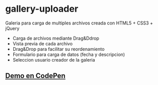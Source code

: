 # gallery-uploader
Galeria para carga de multiples archivos creada con HTML5 + CSS3 + jQuery

* Carga de archivos mediante Drag&Ddrop
* Vista previa de cada archivo
* Drag&Drop para facilitar su reordenamiento
* Formulario para carga de datos (fecha y descripcion)
* Seleccion usuario creador de la galeria

## [Demo en CodePen](https://codepen.io/sysprogram/pen/oregYN)
